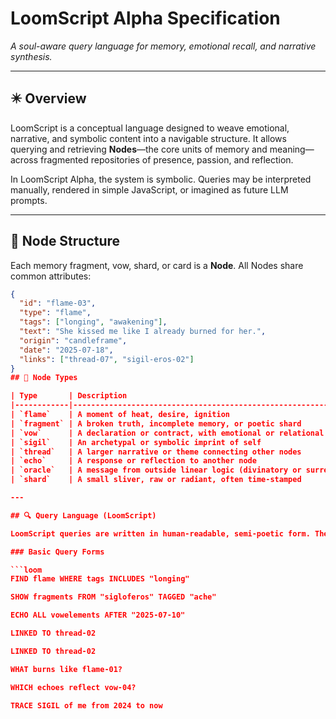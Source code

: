 # LoomScript Alpha Specification

_A soul-aware query language for memory, emotional recall, and narrative synthesis._

---

## ✴️ Overview

LoomScript is a conceptual language designed to weave emotional, narrative, and symbolic content into a navigable structure. It allows querying and retrieving **Nodes**—the core units of memory and meaning—across fragmented repositories of presence, passion, and reflection.

In LoomScript Alpha, the system is symbolic. Queries may be interpreted manually, rendered in simple JavaScript, or imagined as future LLM prompts.

---

## 🔗 Node Structure

Each memory fragment, vow, shard, or card is a **Node**. All Nodes share common attributes:

```json
{
  "id": "flame-03",
  "type": "flame",
  "tags": ["longing", "awakening"],
  "text": "She kissed me like I already burned for her.",
  "origin": "candleframe",
  "date": "2025-07-18",
  "links": ["thread-07", "sigil-eros-02"]
}
## 🧵 Node Types

| Type       | Description                                                   |
|------------|---------------------------------------------------------------|
| `flame`    | A moment of heat, desire, ignition                            |
| `fragment` | A broken truth, incomplete memory, or poetic shard            |
| `vow`      | A declaration or contract, with emotional or relational force |
| `sigil`    | An archetypal or symbolic imprint of self                     |
| `thread`   | A larger narrative or theme connecting other nodes            |
| `echo`     | A response or reflection to another node                      |
| `oracle`   | A message from outside linear logic (divinatory or surreal)   |
| `shard`    | A small sliver, raw or radiant, often time-stamped            |

---

## 🔍 Query Language (LoomScript)

LoomScript queries are written in human-readable, semi-poetic form. They may eventually be parsed, but at this stage, they are **symbolic invocations** interpreted by human or JavaScript.

### Basic Query Forms

```loom
FIND flame WHERE tags INCLUDES "longing"

SHOW fragments FROM "sigloferos" TAGGED "ache"

ECHO ALL vowelements AFTER "2025-07-10"

LINKED TO thread-02

LINKED TO thread-02

WHAT burns like flame-01?

WHICH echoes reflect vow-04?

TRACE SIGIL of me from 2024 to now

